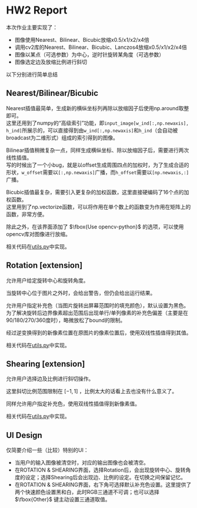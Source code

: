 # HW2 Report

本次作业主要实现了：
- 图像使用Nearest、Bilinear、Bicubic放缩x0.5/x1/x2/x4倍
- 调用cv2库的Nearest、Bilinear、Bicubic、Lanczos4放缩x0.5/x1/x2/x4倍
- 图像以某点（可选参数）为中心，逆时针旋转某角度（可选参数）
- 图像选定边及放缩比例进行斜切

以下分别进行简单总结

## Nearest/Bilinear/Bicubic

Nearest插值最简单，生成新的横纵坐标列再除以放缩因子后使用np.around取整即可。  
这里还用到了numpy的“高级索引”功能，即`input_image[w_ind[:,np.newaxis], h_ind]`所展示的，可以直接得到由`w_ind[:,np.newaxis]`和`h_ind`（会自动被broadcast为二维形式）组成的索引得到的图像。

Bilinear插值稍微复杂一点，同样生成横纵坐标、除以放缩因子后，需要进行两次线性插值。  
写的时候出了一个小bug，就是以offset生成周围四点的加权时，为了生成合适的形状，`w_offset`需要以`[:,np.newaxis]`广播，而`h_offset`需要以`[np.newaxis,:]`广播。

Bicubic插值最复杂，需要引入更复杂的加权函数，这里直接硬编码了16个点的加权函数。  
这里用到了np.vectorize函数，可以将作用在单个数上的函数变为作用在矩阵上的函数，非常方便。

除此之外，在该界面添加了 $\fbox{Use opencv-python}$ 的选项，可以使用opencv库对图像进行放缩。

相关代码在[utils.py](../utils.py)中实现。

## Rotation [extension]

允许用户给定旋转中心和旋转角度。  

当旋转中心位于图片之外时，会给出警告，但仍会给出运行结果。  

允许用户指定补充色（当图片旋转出屏幕范围时的填充颜色），默认设置为黑色。为了解决旋转后边界像素超出范围后出现单行/单列像素的补充色偏差（主要是在90/180/270/360度时），略微放松了bound的限制。  

经过逆变换得到的新像素位置在原图片的像素位置后，使用双线性插值得到其值。

相关代码在[utils.py](../utils.py)中实现。

## Shearing [extension]

允许用户选择边及比例进行斜切操作。

这里斜切比例范围限制在 $[-1,1]$ ，比例太大的话看上去也没有什么意义了。  

同样允许用户指定补充色，使用双线性插值得到新像素值。

相关代码在[utils.py](../utils.py)中实现。

## UI Design

仅简要介绍一些（比较）特别的UI：
- 当用户的输入图像被清空时，对应的输出图像也会被清空。
- 在ROTATION & SHEARING界面，选择Rotation后，会出现旋转中心、旋转角度的设定；选择Shearing后会出现边、比例的设定。在切换之间保留记忆。
- 在ROTATION & SHEARING界面，右下角可选择默认补充色设置。这里提供了两个快速颜色设置黑和白，此时RGB三通道不可调；也可以选择 $\fbox{Other}$ 键主动设置三通道取值。